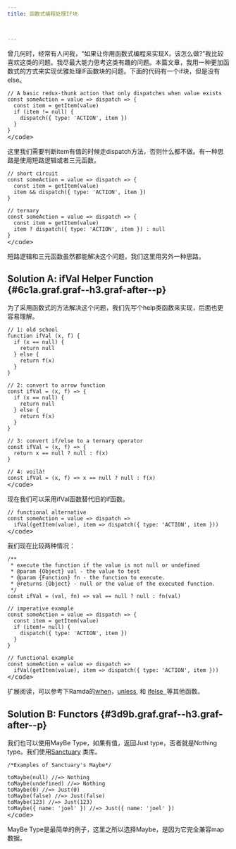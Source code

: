 ```yaml
---
title: 函数式编程处理IF块



---
```

曾几何时，经常有人问我，“如果让你用函数式编程来实现X，该怎么做?”我比较喜欢这类的问题。我尽最大能力思考这类有趣的问题。本篇文章，我用一种更加函数式的方式来实现优雅处理IF函数块的问题。下面的代码有一个if块，但是没有else。

<pre class="pure-highlightjs"><code class="">// A basic redux-thunk action that only dispatches when value exists
const someAction = value =&gt; dispatch =&gt; {
  const item = getItem(value)
  if (item != null) {
    dispatch({ type: 'ACTION', item })
  }
}
</code>&lt;/code></pre>

这里我们需要判断item有值的时候走dispatch方法，否则什么都不做。有一种思路是使用短路逻辑或者三元函数。

<pre class="pure-highlightjs"><code class="">// short circuit
const someAction = value =&gt; dispatch =&gt; {
  const item = getItem(value)
  item && dispatch({ type: 'ACTION', item })
}

// ternary
const someAction = value =&gt; dispatch =&gt; {
  const item = getItem(value)
  item ? dispatch({ type: 'ACTION', item }) : null
}
</code>&lt;/code></pre>

短路逻辑和三元函数虽然都能解决这个问题，我们这里用另外一种思路。

## Solution A: ifVal Helper Function {#6c1a.graf.graf--h3.graf-after--p}

为了采用函数式的方法解决这个问题，我们先写个help类函数来实现，后面也更容易理解。

<pre class="pure-highlightjs"><code class="">// 1: old school
function ifVal (x, f) {
  if (x == null) {
    return null
  } else {
    return f(x)
  }
}

// 2: convert to arrow function
const ifVal = (x, f) =&gt; {
  if (x == null) {
    return null
  } else {
    return f(x)
  }
}

// 3: convert if/else to a ternary operator
const ifVal = (x, f) =&gt; {
  return x == null ? null : f(x)
}

// 4: voilà!
const ifVal = (x, f) =&gt; x == null ? null : f(x)
</code>&lt;/code></pre>

现在我们可以采用ifVal函数替代旧的if函数。

<pre class="pure-highlightjs"><code class="">// functional alternative
const someAction = value =&gt; dispatch =&gt;
  ifVal(getItem(value), item =&gt; dispatch({ type: 'ACTION', item }))
</code>&lt;/code></pre>

我们现在比较两种情况：

<pre class="pure-highlightjs"><code class="">/**
 * execute the function if the value is not null or undefined
 * @param {Object} val - the value to test
 * @param {Function} fn - the function to execute.
 * @returns {Object} - null or the value of the executed function.
 */
const ifVal = (val, fn) =&gt; val == null ? null : fn(val)

// imperative example
const someAction = value =&gt; dispatch =&gt; {
  const item = getItem(value)
  if (item!= null) {
    dispatch({ type: 'ACTION', item })
  }
}

// functional example
const someAction = value =&gt; dispatch =&gt;
  ifVal(getItem(value), item =&gt; dispatch({ type: 'ACTION', item }))
</code>&lt;/code></pre>

扩展阅读，可以参考下Ramda的[when][1]，<a class="markup--anchor markup--p-anchor" href="https://ramdajs.com/docs/#unless" target="_blank" rel="noopener" data-href="https://ramdajs.com/docs/#unless">unless</a>, 和 <a class="markup--anchor markup--p-anchor" href="https://ramdajs.com/docs/#ifElse" target="_blank" rel="noopener" data-href="https://ramdajs.com/docs/#ifElse">ifelse  </a>等其他函数。

## Solution B: Functors {#3d9b.graf.graf--h3.graf-after--p}

我们也可以使用MayBe Type，如果有值，返回Just type，否者就是Nothing type。我们使用<a class="markup--anchor markup--p-anchor" href="https://sanctuary.js.org/" target="_blank" rel="noopener" data-href="https://sanctuary.js.org/">Sanctuary</a> 类库。

<pre class="pure-highlightjs"><code class="">/*Examples of Sanctuary's Maybe*/

toMaybe(null) //=&gt; Nothing
toMaybe(undefined) //=&gt; Nothing
toMaybe(0) //=&gt; Just(0)
toMaybe(false) //=&gt; Just(false)
toMaybe(123) //=&gt; Just(123)
toMaybe({ name: 'joel' }) //=&gt; Just({ name: 'joel' })
</code>&lt;/code></pre>

MayBe Type是最简单的例子，这里之所以选择Maybe，是因为它完全兼容map数据。

&nbsp;

 [1]: https://ramdajs.com/docs/#when
